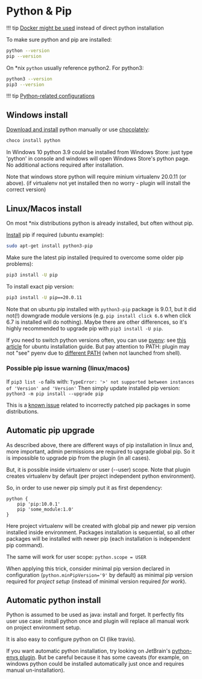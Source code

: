 # Python & Pip

!!! tip
    [Docker might be used](docker.md) instead of direct python installation

To make sure python and pip are installed:

```bash
python --version  
pip --version
```

On *nix `python` usually reference python2. For python3:

```bash
python3 --version  
pip3 --version
```

!!! tip
    [Python-related configurations](configuration.md#python-location)

## Windows install

[Download and install](https://www.python.org/downloads/windows/) python manually or use
[chocolately](https://chocolatey.org/packages/python/3.6.3):

```bash
choco install python
```

In Windows 10 python 3.9 could be installed from Windows Store:
just type 'python' in console and windows will open Windows Store's python page.
No additional actions required after installation.

Note that windows store python will require minium virtualenv 20.0.11 (or above).
(if virtualenv not yet installed then no worry - plugin will install the correct version)

## Linux/Macos install

On most *nix distributions python is already installed, but often without pip.

[Install](https://pip.pypa.io/en/stable/installing/) pip if required (ubuntu example):

```bash
sudo apt-get install python3-pip
```

Make sure the latest pip installed (required to overcome some older pip problems):

```bash
pip3 install -U pip
```

To install exact pip version:

```bash
pip3 install -U pip==20.0.11
```

Note that on ubuntu pip installed with `python3-pip` package is 9.0.1, but it did not(!) downgrade
module versions (e.g. `pip install click 6.6` when click 6.7 is installed will do nothing).
Maybe there are other differences, so it's highly recommended to upgrade pip with `pip3 install -U pip`.

If you need to switch python versions often, you can use [pyenv](https://github.com/pyenv/pyenv):
see [this article](https://www.liquidweb.com/kb/how-to-install-pyenv-on-ubuntu-18-04/) for ubuntu installation guide.
But pay attention to PATH: plugin may not "see" pyenv due to [different PATH](configuration.md#python-location) (when not launched from shell).

### Possible pip issue warning (linux/macos)

If `pip3 list -o` fails with: `TypeError: '>' not supported between instances of 'Version' and 'Version'`
Then simply update installed pip version: `python3 -m pip install --upgrade pip`

This is a [known issue](https://github.com/pypa/pip/issues/3057) related to incorrectly
patched pip packages in some distributions.

## Automatic pip upgrade

As described above, there are different ways of pip installation in linux and, more important,
admin permissions are required to upgrade global pip. So it is impossible to upgrade pip from the plugin (in all cases).

But, it is possible inside virtualenv or user (--user) scope. Note that plugin creates virtualenv by default (per project independent python environment).

So, in order to use newer pip simply put it as first dependency:

```
python {
    pip 'pip:10.0.1'
    pip 'some_module:1.0'
}
```

Here project virtualenv will be created with global pip and newer pip version installed inside environment.
Packages installation is sequential, so all other packages will be installed with newer pip (each installation is independent pip command).

The same will work for user scope: `python.scope = USER`

When applying this trick, consider minimal pip version declared in configuration
(`python.minPipVersion='9'` by default) as minimal pip version required for *project setup*
(instead of minimal version required *for work*).

## Automatic python install

Python is assumed to be used as java: install and forget. It perfectly fits user
use case: install python once and plugin will replace all manual work on project environment setup.

It is also easy to configure python on CI (like travis).

If you want automatic python installation, try looking on JetBrain's
[python-envs plugin](https://github.com/JetBrains/gradle-python-envs). But be careful because
it has some caveats (for example, on windows python could be installed automatically just once
and requires manual un-installation). 
